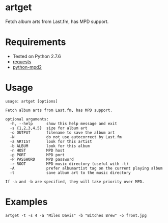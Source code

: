 artget
======

Fetch album arts from Last.fm, has MPD support.

Requirements
============
* Tested on Python 2.7.6
* [requests](http://requests.readthedocs.org/en/latest/)
* [python-mpd2](https://github.com/Mic92/python-mpd2)

Usage
=====

    usage: artget [options]
    
    Fetch album arts from Last.fm, has MPD support.
    
    optional arguments:
      -h, --help      show this help message and exit
      -s {1,2,3,4,5}  size for album art
      -o OUTPUT       filename to save the album art
      -N              do not use autocorrect by Last.fm
      -a ARTIST       look for this artist
      -b ALBUM        look for this album
      -n HOST         MPD host
      -p PORT         MPD port
      -P PASSWORD     MPD password
      -r ROOT         MPD music directory (useful with -t)
      -A              prefer albumartist tag on the current playing album
      -t              save album art to the music directory
    
    If -a and -b are specified, they will take priority over MPD.

Examples
========

    artget -t -s 4 -a "Miles Davis" -b "Bitches Brew" -o front.jpg
